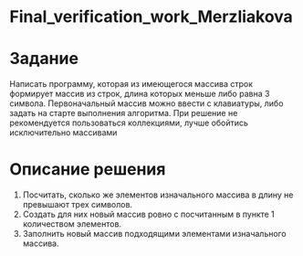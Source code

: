 # Final_verification_work_Merzliakova
# Задание
Написать программу, которая из имеющегося массива строк формирует массив из строк, длина которых меньше либо равна 3 символа. Первоначальный массив можно ввести с клавиатуры, либо задать на старте выполнения алгоритма. При решение не рекомендуется пользоваться коллекциями, лучше обойтись исключительно массивами

# Описание решения
1. Посчитать, сколько же элементов изначального массива в длину не превышают трех символов.
2. Создать для них новый массив ровно с посчитанным в пункте 1 количеством элементов.
3. Заполнить новый массив подходящими элементами изначального массива.